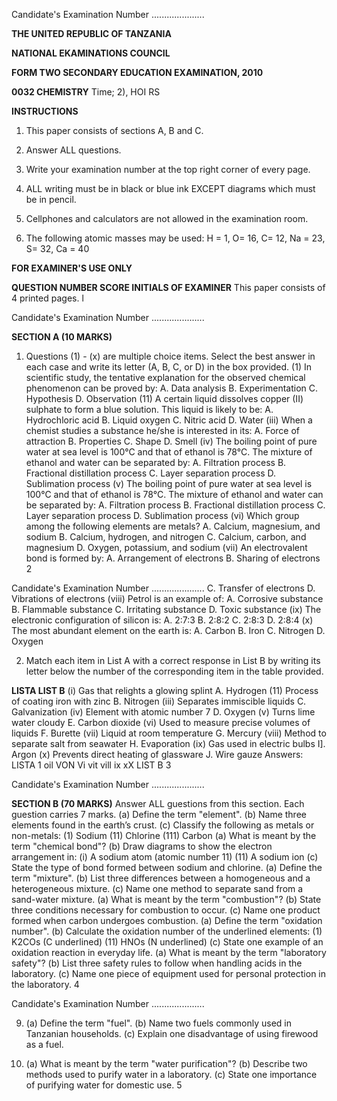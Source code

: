 Candidate's Examination Number .....................

**THE UNITED REPUBLIC OF TANZANIA**

**NATIONAL EKAMINATIONS COUNCIL**

**FORM TWO SECONDARY EDUCATION EXAMINATION, 2010**

**0032 CHEMISTRY**
Time; 2), HOI RS

**INSTRUCTIONS**

1. This paper consists of sections A, B and C.

2. Answer ALL questions.

3. Write your examination number at the top right corner of every page.

4. ALL writing must be in black or blue ink EXCEPT diagrams which must be in pencil.

5. Cellphones and calculators are not allowed in the examination room.

6. The following atomic masses may be used: H = 1, O= 16, C= 12, Na = 23, S= 32, Ca = 40

**FOR EXAMINER'S USE ONLY**

**QUESTION NUMBER SCORE INITIALS OF EXAMINER**
This paper consists of 4 printed pages.
l

Candidate's Examination Number .....................

**SECTION A (10 MARKS)**

1. Questions (1) - (x) are multiple choice items. Select the best answer in each case and write its letter (A,
B, C, or D) in the box provided.
(1) In scientific study, the tentative explanation for the observed chemical phenomenon can be proved by:
A. Data analysis
B. Experimentation
C. Hypothesis
D. Observation
(11) A certain liquid dissolves copper (II) sulphate to form a blue solution. This liquid is likely to be:
A. Hydrochloric acid
B. Liquid oxygen
C. Nitric acid
D. Water
(iii) When a chemist studies a substance he/she is interested in its:
A. Force of attraction
B. Properties
C. Shape
D. Smell
(iv) The boiling point of pure water at sea level is 100°C and that of ethanol is 78°C. The mixture of ethanol and water can be separated by:
A. Filtration process
B. Fractional distillation process
C. Layer separation process
D. Sublimation process
(v) The boiling point of pure water at sea level is 100°C and that of ethanol is 78°C. The mixture of ethanol and water can be separated by:
A. Filtration process
B. Fractional distillation process
C. Layer separation process
D. Sublimation process
(vi) Which group among the following elements are metals?
A. Calcium, magnesium, and sodium
B. Calcium, hydrogen, and nitrogen
C. Calcium, carbon, and magnesium
D. Oxygen, potassium, and sodium
(vii) An electrovalent bond is formed by:
A. Arrangement of electrons
B. Sharing of electrons
2

Candidate's Examination Number .....................
C. Transfer of electrons
D. Vibrations of electrons
(viii) Petrol is an example of:
A. Corrosive substance
B. Flammable substance
C. Irritating substance
D. Toxic substance
(ix) The electronic configuration of silicon is:
A. 2:7:3
B. 2:8:2
C. 2:8:3
D. 2:8:4
(x) The most abundant element on the earth is:
A. Carbon
B. Iron
C. Nitrogen
D. Oxygen

2. Match each item in List A with a correct response in List B by writing its letter below the number of the corresponding item in the table provided.

**LISTA LIST B**
(i) Gas that relights a glowing splint A. Hydrogen
(11) Process of coating iron with zinc B. Nitrogen
(iii) Separates immiscible liquids C. Galvanization
(iv) Element with atomic number 7 D. Oxygen
(v) Turns lime water cloudy E. Carbon dioxide
(vi) Used to measure precise volumes of liquids F. Burette
(vii) Liquid at room temperature G. Mercury
(viii) Method to separate salt from seawater H. Evaporation
(ix) Gas used in electric bulbs I]. Argon
(x) Prevents direct heating of glassware J. Wire gauze
Answers:
LISTA 1 oil VON Vi vit vill ix xX
LIST B
3

Candidate's Examination Number .....................

**SECTION B (70 MARKS)**
Answer ALL guestions from this section. Each guestion carries 7 marks.
(a) Define the term "element".
(b) Name three elements found in the earth’s crust.
(c) Classify the following as metals or non-metals:
(1) Sodium
(11) Chlorine
(111) Carbon
(a) What is meant by the term "chemical bond"?
(b) Draw diagrams to show the electron arrangement in:
(i) A sodium atom (atomic number 11)
(11) A sodium ion
(c) State the type of bond formed between sodium and chlorine.
(a) Define the term "mixture".
(b) List three differences between a homogeneous and a heterogeneous mixture.
(c) Name one method to separate sand from a sand-water mixture.
(a) What is meant by the term "combustion"?
(b) State three conditions necessary for combustion to occur.
(c) Name one product formed when carbon undergoes combustion.
(a) Define the term "oxidation number".
(b) Calculate the oxidation number of the underlined elements:
(1) K2COs (C underlined)
(11) HNOs (N underlined)
(c) State one example of an oxidation reaction in everyday life.
(a) What is meant by the term "laboratory safety"?
(b) List three safety rules to follow when handling acids in the laboratory.
(c) Name one piece of equipment used for personal protection in the laboratory.
4

Candidate's Examination Number .....................

9. (a) Define the term "fuel".
(b) Name two fuels commonly used in Tanzanian households.
(c) Explain one disadvantage of using firewood as a fuel.

10. (a) What is meant by the term "water purification"?
(b) Describe two methods used to purify water in a laboratory.
(c) State one importance of purifying water for domestic use.
5